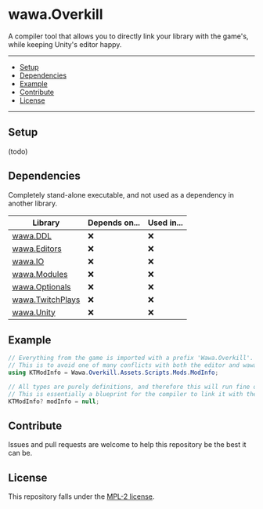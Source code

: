 # wawa.Overkill

A compiler tool that allows you to directly link your library with the game's, while keeping Unity's editor happy.

---

- [Setup](#setup)
- [Dependencies](#dependencies)
- [Example](#example)
- [Contribute](#contribute)
- [License](#license)

---

## Setup

(todo)

## Dependencies

Completely stand-alone executable, and not used as a dependency in another library.

| Library                                                                       | Depends on... | Used in... |
|-------------------------------------------------------------------------------|---------------|------------|
| [wawa.DDL](https://github.com/Emik03/wawa/tree/main/wawa.DDL)                 | ❌             | ❌️         |
| [wawa.Editors](https://github.com/Emik03/wawa/tree/main/wawa.Editors)         | ❌             | ❌          |
| [wawa.IO](https://github.com/Emik03/wawa/tree/main/wawa.IO)                   | ❌             | ❌️         |
| [wawa.Modules](https://github.com/Emik03/wawa/tree/main/wawa.Modules)         | ❌             | ❌️         |
| [wawa.Optionals](https://github.com/Emik03/wawa/tree/main/wawa.Optionals)     | ❌             | ️❌         |
| [wawa.TwitchPlays](https://github.com/Emik03/wawa/tree/main/wawa.TwitchPlays) | ❌             | ❌️         |
| [wawa.Unity](https://github.com/Emik03/wawa/tree/main/wawa.Unity)             | ❌             | ️❌         |

## Example

```csharp
// Everything from the game is imported with a prefix 'Wawa.Overkill'.
// This is to avoid one of many conflicts with both the editor and wawa itself.
using KTModInfo = Wawa.Overkill.Assets.Scripts.Mods.ModInfo;

// All types are purely definitions, and therefore this will run fine on the editor.
// This is essentially a blueprint for the compiler to link it with the real thing post-compilation.
KTModInfo? modInfo = null;
```

## Contribute

Issues and pull requests are welcome to help this repository be the best it can be.

## License

This repository falls under the [MPL-2 license](https://www.mozilla.org/en-US/MPL/2.0/).
